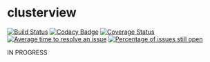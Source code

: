 # clusterview

[![Build Status](https://travis-ci.org/mahanhz/clusterview.svg?branch=master)](https://travis-ci.org/mahanhz/clusterview)
[![Codacy Badge](https://api.codacy.com/project/badge/Grade/e5ac24c87a284c539578f2655539bf2c)](https://www.codacy.com/app/mahanhz/clusterview?utm_source=github.com&amp;utm_medium=referral&amp;utm_content=mahanhz/clusterview&amp;utm_campaign=Badge_Grade)
[![Coverage Status](https://coveralls.io/repos/github/mahanhz/clusterview/badge.svg?branch=master)](https://coveralls.io/github/mahanhz/clusterview?branch=master)
[![Average time to resolve an issue](http://isitmaintained.com/badge/resolution/mahanhz/clusterview.svg)](http://isitmaintained.com/project/mahanhz/clusterview "Average time to resolve an issue")
[![Percentage of issues still open](http://isitmaintained.com/badge/open/mahanhz/clusterview.svg)](http://isitmaintained.com/project/mahanhz/clusterview "Percentage of issues still open")

IN PROGRESS
